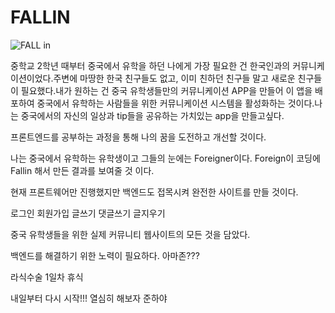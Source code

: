# FALLIN

![FALL in](https://user-images.githubusercontent.com/109690369/210133968-cbbec8b6-4721-438c-b9e3-3fc07b0e12d8.jpg)

 중학교 2학년 때부터 중국에서 유학을 하던 나에게 가장 필요한 건 한국인과의 커뮤니케이션이었다.주변에 마땅한 한국 친구들도 없고, 이미 친하던 친구들 말고 새로운 친구들이 필요했다.내가 원하는 건 중국 유학생들만의 커뮤니케이션 APP을 만들어 이 앱을 배포하여 중국에서 유학하는 사람들을 위한 커뮤니케이션 시스템을 활성화하는 것이다.나는 중국에서의 자신의 일상과 tip들을 공유하는 가치있는 app을 만들고싶다.

 프론트엔드를 공부하는 과정을 통해 나의 꿈을 도전하고 개선할 것이다.

 나는 중국에서 유학하는 유학생이고 그들의 눈에는 Foreigner이다. Foreign이 코딩에 Fallin 해서 만든 결과를 보여줄 것 이다.

 현재 프론트웨어만 진행했지만 백엔드도 접목시켜 완전한 사이트를 만들 것이다.
 
로그인 회원가입 글쓰기 댓글쓰기 글지우기

중국 유학생들을 위한 실제 커뮤니티 웹사이트의 모든 것을 담았다.

백엔드를 해결하기 위한 노력이 필요하다. 아마존???

라식수술 1일차 휴식

내일부터 다시 시작!!! 열심히 해보자 준하야
